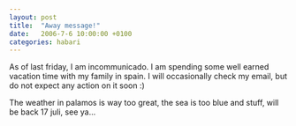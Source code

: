 ```yaml
---
layout: post
title:  "Away message!"
date:   2006-7-6 10:00:00 +0100
categories: habari
---
```

As of last friday, I am incommunicado. I am spending some well earned vacation time with my family in spain. I will occasionally check my email, but do not expect any action on it soon :)

The weather in palamos is way too great, the sea is too blue and stuff, will be back 17 juli, see ya...